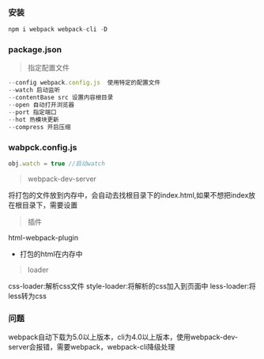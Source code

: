 ### 安装

```js
npm i webpack webpack-cli -D
```

### package.json

> 指定配置文件

```js
--config webpack.config.js  使用特定的配置文件
--watch 启动监听
--contentBase src 设置内容根目录
--open 自动打开浏览器
--port 指定端口
--hot 热模块更新
--compress 开启压缩
```

### wabpck.config.js

```js
obj.watch = true //启动watch

```

> webpack-dev-server

将打包的文件放到内存中，会自动去找根目录下的index.html,如果不想把index放在根目录下，需要设置

> 插件

html-webpack-plugin
- 打包的html在内存中

> loader

css-loader:解析css文件
style-loader:将解析的css加入到页面中
less-loader:将less转为css


### 问题

webpack自动下载为5.0以上版本，cli为4.0以上版本，使用webpack-dev-server会报错，需要webpack，webpack-cli降级处理